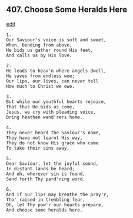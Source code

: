 
## 407.  Choose Some Heralds Here
[edit](https://docs.google.com/document/d/1fyr4det1oQMEFz9riqUK2bkoy1LS1ago/edit?mode=html)



    1.
    Our Saviour's voice is soft and sweet,
    When, bending from above,
    He bids us gather round His feet,
    And calls us by His love.

    2.
    He leads to heav'n where angels dwell,
    He saves from endless woe;
    Our lips, our lives, can never tell
    How much to Christ we owe.

    3.
    But while our youthful hearts rejoice,
    That thus He bids us come,
    Jesus, we cry with pleading voice,
    Bring heathen wand'rers home.

    4.
    They never heard the Saviour's name,
    They have not learnt His way,
    They do not know His grace who came
    To take their sins away.

    5.
    Dear Saviour, let the joyful sound,
    In distant lands be heard;
    And oh, wherever sin is found,
    Send forth Thy pard'ning word.

    6.
    And if our lips may breathe the pray'r,
    Tho' raised in trembling fear,
    Oh, let Thy pow'r our hearts prepare,
    And choose some heralds here.
